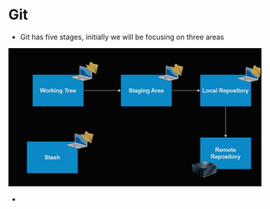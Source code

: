 # Git

* Git has five stages, initially we will be focusing on three areas

![preview](images/5.jpg)

* 